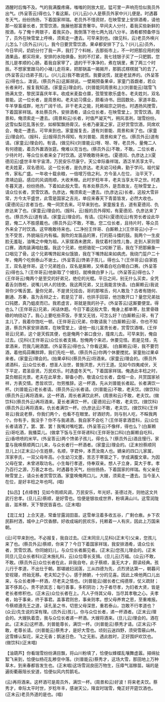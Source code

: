 <!-- { "loadSidebar": true } -->
酒醒时后悔不及。气的我满腹疼痛，嗤嗤的则放大屁。猛可里一声响亮恰似我员外出气。(外呈答云)得也么？看这厮。(兴儿云)小人是蔡员外家中兴儿便是。时遇暮冬天气，纷纷扬扬，下着国家祥瑞。老员外不惜资财，在映雪堂上安排酒肴，请他那一般富豪长者，赏雪饮酒，施展他那富贵奢华。早间夫人分付，着我买些新鲜的按酒，与了俺十两银子，着我买办，我倒落下他七两九钱八分半。酒肴都预备停当了，员外在映雪堂上呼唤，须索走一遭去。可早来到也。(做见科，云)老员外唤兴儿怎么？(员外云)兴儿，我今日要赏雪饮酒，果卓都安排下了么？(兴儿云)员外，今日早间，奶奶分付了我一声，我打了个料帐，去那街市上，不一时把那应用的按酒果品，都买将来，安排的水陆俱备。别的不打紧，我七钱银子买了一只肥鹅，您孩儿是孝顺的心肠，着我自家宰了，退的干干净净的，煮在锅里，煮了两三个时辰。不想家里跟马的小褚儿走将来，把那锅盖一揭揭开，那鹅忒楞楞就飞的去了。(外呈答云)诌弟子孩儿。(兴儿云)我不敢说慌。我要说慌，就是老鼠养的。(外呈答云)得也么，泼说。(蔡员外云)这厮胡说。一壁厢预备果卓，家童门首觑者，若众长者来时，报复我知道。(家童云)理会的。(刘普能同周景和上)(刘普能云)瑞雪飞扬满太空，黎民深喜庆年丰。收成米麦盈仓廪，弦管笙歌乐盛冬。老夫姓刘，双名普能。这一位长者，是周景和。老夫幼习儒业，颇看诗书。田园数处，家道丰盈。牛羊孳畜成群，地方广阔千顷。非干老夫之能，托赖祖宗之阴也。时遇扬风搅雪，下着国家祥瑞。本处蔡员外，安排酒肴，请众位长者，在映雪堂上，赏雪饮酒。周景和，俺须索走一遭去。(周景和云)长者，时值严凝天气，朔风凛冽，瑞雪纷纷。这雪似梨花乱落长空，如柳絮飘扬霄汉。长者乃豪富之家，正好赏雪饮酒，同席欢会，俺走一遭去。可早来到也。家童报复去，道有刘普能、周景和来了也。(家童云)理会的。(报科，云)报得员外得知，有刘普能、周景和来了也。(蔡员外云)道有请。(家童云)理会的。有请。(做见科)(刘普能云)呀、呀、呀，老员外，量俺二人有何德能，着员外置酒张筵。俺难以克当也。(蔡员外云)不敢，不敢。二位长者，少待片时，等众位长者来全了时饮酒。这早晚敢待来也。(夏德闰、仇彦达上)(夏德闰云)盛世丰年宇宙清，万民安乐尽康宁。天公幸际垂祥瑞，酒泛羊羔享太平。老夫姓夏，双名德闰。这一位长者，是仇彦达。老夫幼习经典，勤于学问。祖代留传，家私广盛。一年收十载余粮，一倍增万倍之利。方今圣人在位，
治平天下，肃靖边庭。感应的风调雨顺，大收禾稼。此时岁稔年丰，老夫当享太平之世。时遇冬暮天道，纷纷扬扬，下着如此般大雪。有本处蔡员外，是吾故友，在映雪堂上，请众位长者，赏雪饮酒。仇彦达，俺须索走一遭去。(仇彦达云)长者，这般大雪非常，方今太平盛世，此雪是国家之吉兆，单应来春天下青苗皆发，必然大收也。(夏德闰云)言者当也，俺一同赏去来。可早来到也。家童报复去，道有夏德闰、仇彦达来了也。(家童云)理会的。(报科，云)报的员外得知，有夏德闰、仇彦达来了也。(蔡员外云)道有请。(家童云)理会的。有请。(见科)(夏德闰云)有劳长者设此华筵，俺二人不胜感戴也。(蔡员外云)不敢，不敢。您二位长者，且待片时，等众员外来全了时饮酒。这早晚敢待来也。(二净扮王伴哥、白厮赖上)(王伴哥云)小子一生不受苦，外貌端庄内有福。我吹的龙笛品的箫，打的筋斗擂的鼓。我两个一生皮脸无羞耻，油嘴之中俺为祖。人家摆酒未邀宾，我仗着村浊性儿鲁。走到人家则管口赛，酒肉装满咱肚腹。我这个兄弟，他把骆驼一口咬断了筋，我在下把那癞象一口咽见了骨。这个兄弟嘴馋起来似饿狼，我在下嘴馋起来如病虎。我绕门踅户二十年，俺两个吃倒泰山不谢土。(外呈答云)馋弟子孩儿，得也么？(王伴哥云)自家姓王，双名是伴哥。这个兄弟姓白，双名是厮赖，又唤着白吃白嚼白口赛。(外呈答云)得也么？(王伴哥云)他新取了个媳妇，就唤做白萝卜儿。(外呈答云)得也么？(王伴哥云)俺两个是至交的好弟兄，绝伦的光棍。平日之间，别无什么买卖，全凭着舌剑唇枪，说嘴儿哄人的钱使。我这两兄弟，又比我能言快语。(白厮赖云)我说哥你少嘴舌罢。量你兄弟，不是贤兄挂齿，哥的那喉舌，何人敢及？古者有随何、蒯通、苏秦，虽为舌辩之士，若是见了哥，也拱手回容，他岂敢开口？量您兄弟拙口钝腮，真乃蛆皮而已。我若虚言，哥就是我的孙子。(外呈答云)这厮要便宜。得也么？(王伴哥云)兄弟，闲话休题。今日下着这般大雪，俺身上都单寒，肚里骨碌碌的响绕动了。我心上要吃些茶饭，手里又无钱，可怎么好？(白厮赖云)哥，有了主儿了，我着你饱吃一顿。(王伴哥云)兄弟，你敢请我？(白厮赖云)哥，你也不知道，蔡员外家安排酒席，在映雪堂上，请他一般儿富贵长者，赏雪饮酒哩。(王伴哥云)兄弟，这个是天假其便，也是俺两个甚口食分，撞席儿去。可早来到，俺自过去。(见科)(王伴哥云)众位长者支揖，恕俺两个来迟，休要见怪。若是见怪，先拿酒来，罚我几碗酒罢。(外呈答云)得也么？你看这厮。
(白厮赖云)哥，我不要罚酒，着他捣蒜蘸胖蹄，我们先吃一顿。(蔡员外云)你两个休要搅扰。家童抬过果卓来者。(家童云)理会的。(抬果卓科)(蔡员外云)将酒来。(家童云)理会的。(蔡员外递酒科，云)众位长者，想圣人治世，普施洪恩，大行王道。见如今四夷咸伏，天下平定，君圣臣贤。万民欢乐。时遇盛冬天气，下着国家祥瑞。俺遇此丰稔之时，莫负眼前光景。老夫在此草舍，聊备小酌，敬请众位长者，盘桓一会，共赏国家祯祥，方表交情。悉皆欢饮，勿劳推辞。这一杯酒，先从刘普能长者起。长者满饮一杯。(刘普能云)老长者请。(蔡员外云)长者请。(刘普能云)不敢，老夫饮。(做饮科)(蔡员外云)再将酒来。这一杯酒，周长者满饮此杯。(周景和云)不敢，老夫饮。(做饮科)(蔡员外云)再将酒来。夏长者满饮一杯。(夏德闰云)不敢，老夫饮。(做饮科)(蔡员外云)再将酒来。仇长者满饮一杯。(仇彦达云)不敢，老夫饮。(做饮科)(王伴哥云)我说老蔡，你我们两个，也看不在眼里。好酒好肉，则与别人吃，不睬我两个。你有手，我没手？你不与我递酒，我自家不会吃？(王伴哥拿酒壶科，云)众位长者请酒了。罢、罢、罢！我嘴对嘴吃罢。(外呈答云)不像样，得也么？(白厮赖云)哥吃酒，我播菜儿。(做拿下饭与王伴哥递科)(王伴哥张口科)(白厮赖自吃科，云)香喷喷的米罕。(外呈答云)两个馋弟子孩儿，得也么？(蔡员外云)酒且慢行。家童与我唤蔡顺两口儿来，与众长者行一杯酒者。(家童云)理会的。(正末扮蔡顺同旦儿上)(正末云)小生姓蔡，名顺，字君仲，本贯汝南人也。嫡亲的四口儿家属，浑家李氏，一双父母年高。小生幼习文墨，苦志于寒窗之下，学成满腹文章。为因父母在堂，未曾进取功名。小生每行孝道，侍奉双亲。想人子立身，莫大于孝。孝乃百行之源，万善之本也。时遇暮冬天气，纷纷扬扬，下着国家的祥瑞。有父亲在映雪堂上，请众长者赏雪饮酒。家童唤俺两口儿。大嫂，须索走一遭去。当今圣人在位，是好丰稔之年也呵。(唱)

【仙吕】【点绛唇】见如今雨顺风调，万民安乐，年光好。圣德过尧，则他这文共武行忠孝。(旦儿云)蔡顺，是好雪也。恰便是银妆成世界，粉填满山川。这雪润陇亩，滋禾稼，天下黎民皆喜也。(正末唱)

【混江龙】上合天道，常垂甘露润田苗。这雪单注着多收五谷，广剩仓廒。乡下农民斟村洒，城中上户饮香醪。好收成端的民欢乐，托赖着一人有庆，因此上万国来朝。

(云)可早来到也。不必报复，我自过去。(正末同旦儿见科)(正末亏)父亲，您孩儿来了也。(蔡员外云)蔡顺，你来了？今日下着国家祥瑞，我安排酒肴，请众位长者，赏雪饮酒。你同媳妇儿，与众位长者厮见者。(正末云)您孩儿理会的。(正末同旦儿见众长者科)(正末施礼科，云)众位尊长支揖。(旦儿云)万福。(众云)不敢，不敢。(蔡员外云)众位长者在此，非我自夸。此子蔡顺，虽无大才，颇读经典。孩儿行于孝道，不出仕于朝。那堪媳妇润莲，三从四德为先，贞烈贤达第一，朝暮问安视寝，终始无移。老夫知之于心，感于肺腑，十分的见喜。因此上唤他两口儿出来，与众长者捧一杯酒，尽老夫之情也。(刘普能云)据长者仁纯德厚，仗义疏财；富不侈其心，贵不骄其志；每行善事，多积阴功；为子者尽孝，为妇者大贤，皆是老长者修积也。(正末云)众位长者在上。凡人子侍其父母，当尽其孝敬之心。夫孝者，始于事亲，终于事君。盖事君则忠，事亲则孝。想父母养育之恩，至重难报。今蔡顺遵先王之道，读孔圣之书，切思父母深思，重若泰山，岂敢不行孝道也？(众云)先生说的深有理。(员外云)孩儿，你与众位长者，递一杯酒者。(正末云)理会的。大嫂执着壶，我与众位长者递一杯酒。大嫂将酒来。(旦儿云)理会的。酒在此。(正末云)这杯酒，刘普能尊长，满饮一杯。(刘普能云)蔡秀才请。(正末云)不敢，老尊长请。(刘普能云)蔡秀才，是好大雪也。顷刻云迷四野，须臾雪蔽山林。这雪蜂认梨花，采之无香；鹊迷日色，飞之无影。遇此胜时，正好围炉欢饮也。(做饮科)(正末唱)

【油葫芦】你看瑞雪纷纷满目飘，将山川粉填了，恰便似蜂蝶乱嚷舞虚嚣。撏绵扯絮飞来到，恰便似杨花乱糁空中落。(刘普能云)蔡秀才，这场大雪，那田地上万种草木，到来春都皆发生也。(正末唱)这场雪润良田万物生，压瘴气滋稼苗。端的是遍街衢蔽阻长安道，恰便似风内剪鹅毛。

(云)再将酒来。这杯酒可是周员外，满饮一杯。(周景和云)好波！将来老夫饮。蔡秀才，幸际太平时世，岁稔年丰，感谢天公，降宜时瑞雪，俺正好开筵饮酒也。(正末云)老员外道的是也。(唱)

